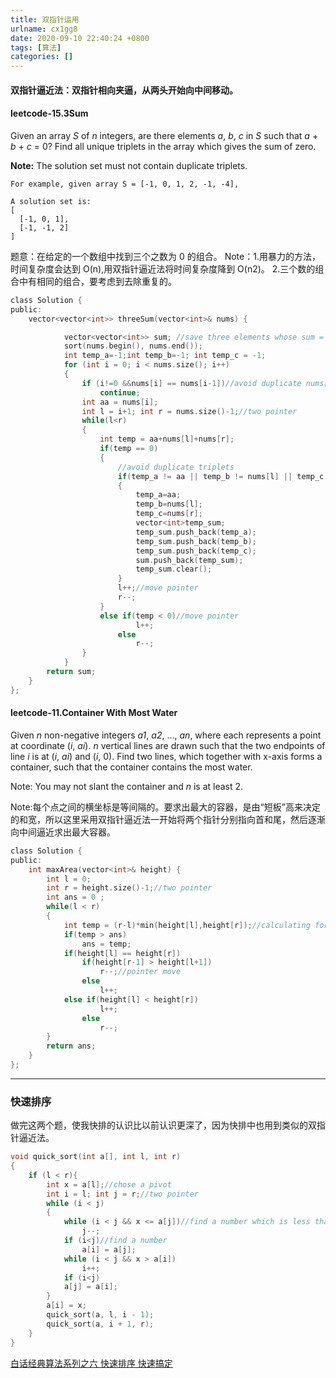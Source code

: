 ```yaml
---
title: 双指针运用
urlname: cx1gg8
date: 2020-09-10 22:40:24 +0800
tags: [算法]
categories: []
---
```


#### 双指针逼近法：双指针相向夹逼，从两头开始向中间移动。

#### leetcode-15.3Sum

Given an array _S_ of _n_ integers, are there elements _a_, _b_, _c_ in _S_ such that _a_ + _b_ + _c_ = 0? Find all unique triplets in the array which gives the sum of zero.

**Note:** The solution set must not contain duplicate triplets.

```
For example, given array S = [-1, 0, 1, 2, -1, -4],

A solution set is:
[
  [-1, 0, 1],
  [-1, -1, 2]
]
```

题意：在给定的一个数组中找到三个之数为 0 的组合。
Note：1.用暴力的方法，时间复杂度会达到 O(n),用双指针逼近法将时间复杂度降到 O(n2)。 2.三个数的组合中有相同的组合，要考虑到去除重复的。

```c
class Solution {
public:
    vector<vector<int>> threeSum(vector<int>& nums) {

            vector<vector<int>> sum; //save three elements whose sum = 0;
        	sort(nums.begin(), nums.end());
            int temp_a=-1;int temp_b=-1; int temp_c = -1;
	        for (int i = 0; i < nums.size(); i++)
            {
                if (i!=0 &&nums[i] == nums[i-1])//avoid duplicate nums[i]
                    continue;
                int aa = nums[i];
                int l = i+1; int r = nums.size()-1;//two pointer
                while(l<r)
                {
                    int temp = aa+nums[l]+nums[r];
                    if(temp == 0)
                    {
                        //avoid duplicate triplets
                        if(temp_a != aa || temp_b != nums[l] || temp_c != nums[r])
                        {
                            temp_a=aa;
                            temp_b=nums[l];
                            temp_c=nums[r];
                            vector<int>temp_sum;
                            temp_sum.push_back(temp_a);
                            temp_sum.push_back(temp_b);
                            temp_sum.push_back(temp_c);
                            sum.push_back(temp_sum);
                            temp_sum.clear();
                        }
					    l++;//move pointer
					    r--;
                    }
                    else if(temp < 0)//move pointer
                            l++;
                        else
                            r--;
                }
            }
        return sum;
    }
};
```

#### leetcode-11.Container With Most Water

Given _n_ non-negative integers _a1_, _a2_, ..., _an_, where each represents a point at coordinate (_i_, _ai_). _n_ vertical lines are drawn such that the two endpoints of line _i_ is at (_i_, _ai_) and (_i_, 0). Find two lines, which together with x-axis forms a container, such that the container contains the most water.

Note: You may not slant the container and _n_ is at least 2.

Note:每个点之间的横坐标是等间隔的。要求出最大的容器，是由“短板”高来决定的和宽，所以这里采用双指针逼近法一开始将两个指针分别指向首和尾，然后逐渐向中间逼近求出最大容器。

```c
class Solution {
public:
    int maxArea(vector<int>& height) {
        int l = 0;
        int r = height.size()-1;//two pointer
        int ans = 0 ;
        while(l < r)
        {
            int temp = (r-l)*min(height[l],height[r]);//calculating formula
            if(temp > ans)
                ans = temp;
            if(height[l] == height[r])
                if(height[r-1] > height[l+1])
                    r--;//pointer move
                else
                    l++;
            else if(height[l] < height[r])
                    l++;
                else
                    r--;
        }
        return ans;
    }
};
```

---

### 快速排序

做完这两个题，使我快排的认识比以前认识更深了，因为快排中也用到类似的双指针逼近法。

```c
void quick_sort(int a[], int l, int r)
{
	if (l < r){
		int x = a[l];//chose a pivot
		int i = l; int j = r;//two pointer
		while (i < j)
		{
			while (i < j && x <= a[j])//find a number which is less than pivot
				j--;
			if (i<j)//find a number
				a[i] = a[j];
			while (i < j && x > a[i])
				i++;
			if (i<j)
			a[j] = a[i];
		}
		a[i] = x;
		quick_sort(a, l, i - 1);
		quick_sort(a, i + 1, r);
	}
}
```

[白话经典算法系列之六 快速排序 快速搞定](http://blog.csdn.net/morewindows/article/details/6684558)
